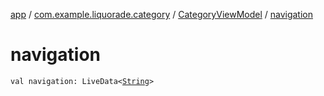 [app](../../index.md) / [com.example.liquorade.category](../index.md) / [CategoryViewModel](index.md) / [navigation](./navigation.md)

# navigation

`val navigation: LiveData<`[`String`](https://kotlinlang.org/api/latest/jvm/stdlib/kotlin/-string/index.html)`>`